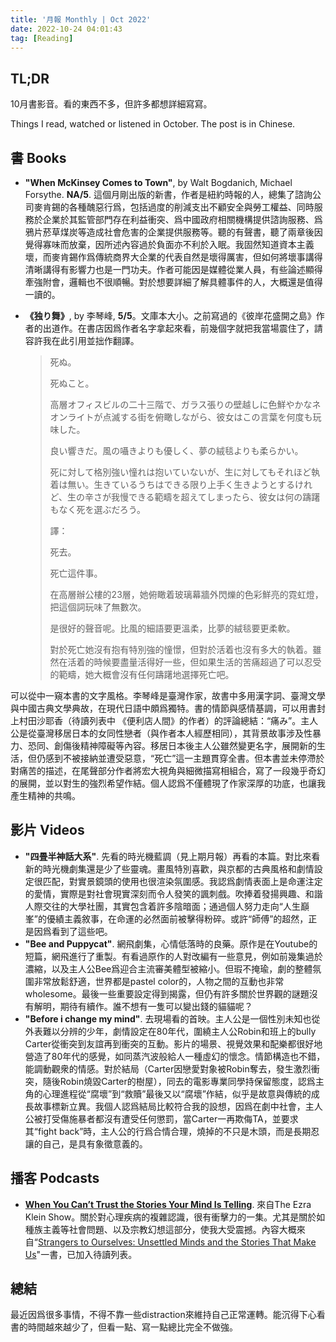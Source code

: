 ```yaml
---
title: '月報 Monthly | Oct 2022'
date: 2022-10-24 04:01:43
tag: [Reading]
---
```

## TL;DR

10月書影音。看的東西不多，但許多都想詳細寫寫。

Things I read, watched or listened in October. The post is in Chinese.

<!-- more -->

## 書 Books

+ **"When McKinsey Comes to Town"**, by Walt Bogdanich, Michael Forsythe. **NA/5**. 這個月剛出版的新書，作者是紐約時報的人，總集了諮詢公司麥肯錫的各種醜惡行爲，包括過度的削減支出不顧安全與勞工權益、同時服務於企業於其監管部門存在利益衝突、爲中國政府相關機構提供諮詢服務、爲鴉片菸草煤炭等造成社會危害的企業提供服務等。聽的有聲書，聽了兩章後因覺得寡味而放棄，因所述內容過於負面亦不利於入眠。我固然知道資本主義壞，而麥肯錫作爲傳統商界大企業的代表自然是壞得厲害，但如何將壞事講得清晰講得有影響力也是一門功夫。作者可能因是媒體從業人員，有些論述顯得牽強附會，邏輯也不很順暢。對於想要詳細了解具體事件的人，大概還是值得一讀的。

+ **《独り舞》**, by 李琴峰, **5/5**。文庫本大小。之前寫過的《彼岸花盛開之島》作者的出道作。在書店因爲作者名字拿起來看，前幾個字就把我當場震住了，請容許我在此引用並拙作翻譯。

  > 死ぬ。
  >
  > 死ぬこと。
  >
  > 高層オフィスビルの二十三階で、ガラス張りの壁越しに色鮮やかなネオンライトが点滅する街を俯瞰しながら、彼女はこの言葉を何度も玩味した。
  >
  > 良い響きだ。風の囁きよりも優しく、夢の絨毯よりも柔らかい。
  >
  > 死に対して格別強い憧れは抱いていないが、生に対してもそれほど執着は無い。生きているうちはできる限り上手く生きようとするけれど、生の辛さが我慢できる範疇を超えてしまったら、彼女は何の躊躇もなく死を選ぶだろう。
  >
  > 譯：
  >
  > 死去。
  >
  > 死亡這件事。
  >
  > 在高層辦公樓的23層，她俯瞰着玻璃幕牆外閃爍的色彩鮮亮的霓虹燈，把這個詞玩味了無數次。
  >
  > 是很好的聲音呢。比風的細語要更溫柔，比夢的絨毯要更柔軟。
  >
  > 對於死亡她沒有抱有特別強的憧憬，但對於活着也沒有多大的執着。雖然在活着的時候要盡量活得好一些，但如果生活的苦痛超過了可以忍受的範疇，她大概會沒有任何躊躇地選擇死亡吧。

​	可以從中一窺本書的文字風格。李琴峰是臺灣作家，故書中多用漢字詞、臺灣文學與中國古典文學典故，在現代日語中頗爲獨特。書的情節與感情基調，可以用書封上村田沙耶香（待讀列表中 《便利店人間》的作者）的評論總結：“痛み”。主人公是從臺灣移居日本的女同性戀者（與作者本人經歷相同），其背景故事涉及性暴力、恐同、創傷後精神障礙等內容。移居日本後主人公雖然變更名字，展開新的生活，但仍感到不被接納並遭受惡意，“死亡”這一主題貫穿全書。但本書並未停滯於對痛苦的描述，在尾聲部分作者將宏大視角與細微描寫相組合，寫了一段幾乎奇幻的展開，並以對生的強烈希望作結。個人認爲不僅體現了作家深厚的功底，也讓我產生精神的共鳴。

## 影片 Videos

+ **"四畳半神話大系"**. 先看的時光機藍調（見上期月報）再看的本篇。對比來看新的時光機劇集還是少了些靈魂。畫風特別喜歡，與京都的古典風格和劇情設定很匹配，對實景鏡頭的使用也很渲染氛圍感。我認爲劇情表面上是命運注定的愛情，實際是對社會現實深刻而令人發笑的諷刺戲。吹捧着發揚興趣、和諧人際交往的大學社團，其實包含着許多陰暗面；通過個人努力走向“人生巔峯”的優績主義敘事，在命運的必然面前被擊得粉碎。或許“師傅”的超然，正是因爲看到了這些吧。
+ **"Bee and Puppycat"**. 網飛劇集，心情低落時的良藥。原作是在Youtube的短篇，網飛進行了重製。有看過原作的人對改編有一些意見，例如前幾集過於濃縮，以及主人公Bee爲迎合主流審美體型被縮小。但瑕不掩瑜，劇的整體氛圍非常放鬆舒適，世界都是pastel color的，人物之間的互動也非常wholesome。最後一些重要設定得到揭露，但仍有許多關於世界觀的謎題沒有解明，期待有續作。誰不想有一隻可以變出錢的貓貓呢？
+ **"Before i change my mind"**. 去現場看的首映。主人公是一個性別未知也從外表難以分辨的少年，劇情設定在80年代，圍繞主人公Robin和班上的bully Carter從衝突到友誼再到衝突的互動。影片的場景、視覺效果和配樂都很好地營造了80年代的感覺，如同蒸汽波般給人一種虛幻的懷念。情節構造也不錯，能調動觀衆的情感。對於結局（Carter因戀愛對象被Robin奪去，發生激烈衝突，隨後Robin燒毀Carter的樹屋），同去的電影專業同學持保留態度，認爲主角的心理進程從“腐壞”到“救贖”最後又以“腐壞”作結，似乎是故意與傳統的成長故事標新立異。我個人認爲結局比較符合我的設想，因爲在劇中社會，主人公被打受傷施暴者都沒有遭受任何懲罰，當Carter一再欺侮TA，並要求其“fight back”時，主人公的行爲合情合理，燒掉的不只是木頭，而是長期忍讓的自己，是具有象徵意義的。

## 播客 Podcasts

+ **[When You Can’t Trust the Stories Your Mind Is Telling](https://www.nytimes.com/2022/10/04/opinion/ezra-klein-podcast-rachel-aviv.html?)**. 來自The Ezra Klein Show。關於對心理疾病的複雜認識，很有衝擊力的一集。尤其是關於如種族主義等社會問題、以及宗教幻想這部分，使我大受震撼。內容大概來自“[Strangers to Ourselves: Unsettled Minds and the Stories That Make Us](https://us.macmillan.com/books/9780374600846/strangerstoourselves)"一書，已加入待讀列表。

## 總結

最近因爲很多事情，不得不靠一些distraction來維持自己正常運轉。能沉得下心看書的時間越來越少了，但看一點、寫一點總比完全不做強。